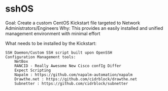 # sshOS
Goal: Create a custom CentOS Kickstart file targeted to Network Administrators/Engineers
Why: This provides an easily installed and unified management environment with minimal effort

What needs to be installed by the Kickstart:

	SSH Daemon/Custom SSH script built upon OpenSSH
	Configuration Management tools:
		NetBox
		RANCID - Really Awesome New Cisco confIg Differ
		Expect Scripting 
		Napalm : https://github.com/napalm-automation/napalm
		Drawthe.net : https://github.com/cidrblock/drawthe.net
		Subnetter : https://github.com/cidrblock/subnetter
